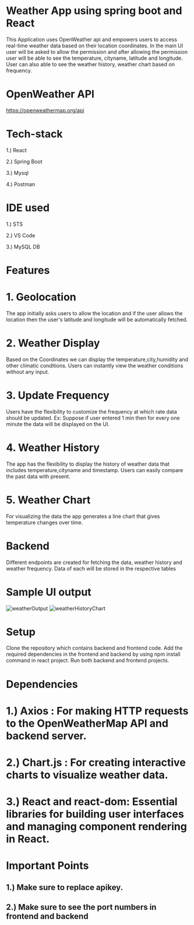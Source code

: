 # Weather App using spring boot and React

This Application uses OpenWeather api and empowers users to access real-time weather data based on their location coordinates. In the main UI user will be asked to allow the permission and after allowing
the permission user will be able to see the temperature, cityname, latitude and longitude. 
User can also able to see the weather history, weather chart based on frequency.

# OpenWeather API
<a>https://openweathermap.org/api</a>

# Tech-stack
1.) React

2.) Spring Boot

3.) Mysql

4.) Postman

# IDE used

1.) STS

2.) VS Code

3.) MySQL DB

# Features 

# 1. Geolocation

The app initially asks users to allow the location and if the user allows the location then the user's latitude and longitude will be automatically fetched.

# 2. Weather Display

Based on the Coordinates we can display the temperature,city,humidity and other climatic conditions. Users can instantly view the weather conditions without any input.

# 3.  Update Frequency

Users have the flexibility to customize the frequency at which rate data should be updated.
Ex: Suppose if user entered 1 min then for every one minute the data will be displayed on the UI.

# 4.  Weather History

The app has the flexibility to display the history of weather data that includes temperature,cityname and timestamp. Users can easily compare the past data with present.

# 5.  Weather Chart

For visualizing the data the app generates a line chart that gives temperature changes over time.

# Backend

Different endpoints are created for fetching the data, weather history and weather frequency.
Data of each will be stored in the respective tables

# Sample UI output

![weatherOutput](https://github.com/sampathpavan/weatherproject/assets/73058239/7ddaf0f4-ae5d-4661-91ec-baec43418016)
![weatherHistoryChart](https://github.com/sampathpavan/weatherproject/assets/73058239/e9a50c50-8473-4573-b6c6-6a3b552e40e4)


# Setup

Clone the repository which contains backend and frontend code.
Add the required dependencies in the frontend and backend by using npm install command in react project.
Run both backend and frontend projects.

# Dependencies

# 1.) Axios : For making HTTP requests to the OpenWeatherMap API and backend server.
# 2.) Chart.js : For creating interactive charts to visualize weather data.
# 3.) React and react-dom: Essential libraries for building user interfaces and managing component rendering in React.

# Important Points

## 1.) Make sure to replace apikey.
## 2.) Make sure to see the port numbers in frontend and backend


